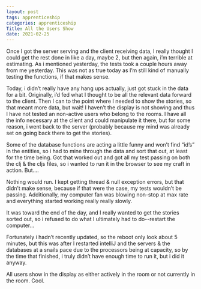 ```yaml
---
layout: post 
tags: apprenticeship
categories: apprenticeship
Title: All the Users Show
date: 2021-02-25
---
```


Once I got the server serving and the client receiving data, I really thought I could get the rest done in like a day, maybe 2, but then again, i’m terrible at estimating.  As i mentioned yesterday, the tests took a couple hours away from me yesterday.  This was not as true today as I’m still kind of manually testing the functions, if that makes sense.  

Today, i didn’t really have any hang ups actually, just got stuck in the data for a bit.  Originally, i’d fed what I thought to be all the relevant data forward to the client.  Then I can to the point where I needed to show the stories, so that meant more data, but wait!  I haven’t the display is not showing and thus I have not tested an non-active users who belong to the rooms.  I have all the info necessary at the client and could manipulate it there, but for some reason, i went back to the server (probably because my mind was already set on going back there to get the stories).

Some of the database functions are acting a little funny and won’t find “id’s” in the entities, so i had to mine through the data and sort that out, at least for the time being.  Got that worked out and got all my test passing on both the clj & the cljs files, so i wanted to run it in the browser to see my craft in action.  But….

Nothing would run.  I kept getting thread & null exception errors, but that didn’t make sense, because if that were the case, my tests wouldn’t be passing.  Additionally, my computer fan was blowing non-stop at max rate and everything started working really really slowly.  

It was toward the end of the day, and I really wanted to get the stories sorted out, so i refused to do what I ultimately had to do--restart the computer…

Fortunately i hadn’t recently updated, so the reboot only look about 5 minutes, but this was after I restarted intelliJ and the servers & the databases at a snails pace due to the processors being at capacity, so by the time that finished, i truly didn’t have enough time to run it, but i did it anyway.

All users show in the display as either actively in the room or not currently in the room.  Cool.  



